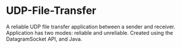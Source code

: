 # UDP-File-Transfer

A reliable UDP file transfer application between a sender and receiver.
Application has two modes: reliable and unreliable.
Created using the DatagramSocket API, and Java.
